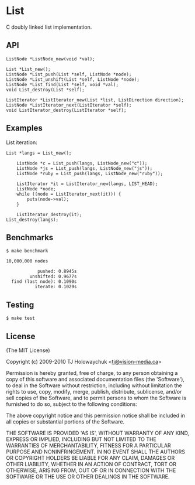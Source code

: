
# List

 C doubly linked list implementation.

## API

    ListNode *ListNode_new(void *val);
    
    List *List_new();
    ListNode *List_push(List *self, ListNode *node);
    ListNode *List_unshift(List *self, ListNode *node);
    ListNode *List_find(List *self, void *val);
    void List_destroy(List *self);
    
    ListIterator *ListIterator_new(List *list, ListDirection direction);
    ListNode *ListIterator_next(ListIterator *self);
    void ListIterator_destroy(ListIterator *self);

## Examples

List iteration:

    List *langs = List_new();
		
		ListNode *c = List_push(langs, ListNode_new("c"));
		ListNode *js = List_push(langs, ListNode_new("js"));
		ListNode *ruby = List_push(langs, ListNode_new("ruby"));

		ListIterator *it = ListIterator_new(langs, LIST_HEAD);
		ListNode *node;
		while ((node = ListIterator_next(it))) {
			puts(node->val);
		}
		
		ListIterator_destroy(it);
    List_destroy(langs);

## Benchmarks

    $ make benchmark

    10,000,000 nodes
    
                pushed: 0.8945s
             unshifted: 0.9677s
      find (last node): 0.1090s
               iterate: 0.1029s
## Testing

    $ make test

## License 

(The MIT License)

Copyright (c) 2009-2010 TJ Holowaychuk &lt;tj@vision-media.ca&gt;

Permission is hereby granted, free of charge, to any person obtaining
a copy of this software and associated documentation files (the
'Software'), to deal in the Software without restriction, including
without limitation the rights to use, copy, modify, merge, publish,
distribute, sublicense, and/or sell copies of the Software, and to
permit persons to whom the Software is furnished to do so, subject to
the following conditions:

The above copyright notice and this permission notice shall be
included in all copies or substantial portions of the Software.

THE SOFTWARE IS PROVIDED 'AS IS', WITHOUT WARRANTY OF ANY KIND,
EXPRESS OR IMPLIED, INCLUDING BUT NOT LIMITED TO THE WARRANTIES OF
MERCHANTABILITY, FITNESS FOR A PARTICULAR PURPOSE AND NONINFRINGEMENT.
IN NO EVENT SHALL THE AUTHORS OR COPYRIGHT HOLDERS BE LIABLE FOR ANY
CLAIM, DAMAGES OR OTHER LIABILITY, WHETHER IN AN ACTION OF CONTRACT,
TORT OR OTHERWISE, ARISING FROM, OUT OF OR IN CONNECTION WITH THE
SOFTWARE OR THE USE OR OTHER DEALINGS IN THE SOFTWARE.